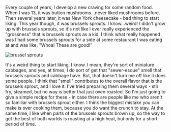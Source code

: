 Every couple of years, I develop a new craving for some random food.  When I was 13, it was button mushrooms...never liked mushrooms before.  Then several years later, it was New York cheesecake - bad thing to start liking.  This year though, it was brussels sprouts.  I know...weird!  I didn't grow up with brussels sprouts, so it's not like I ever really experienced the "grossness" that is brussels sprouts as a kid.  I think what really happened was I had some brussels sprouts for a side at some restaurant I was eating at and was like, "Whoa!  These are good!"  

![brussel sprouts](../img/58-2.jpg "")

It's a weird thing to start liking, I know.  I mean, they're sort of miniature cabbages, and yes, at times, I do sort of get that "sewer-esque" smell that brussels sprouts and cabbage have.  But, that doesn't turn me off like it does some people.  I think that "smell" contributes to the overall flavor that is the brussels sprout, and I love it.  I've tried preparing them several ways - stir fry, steamed, but no way is better that just oven roasted. So I'm just going to give a simple recipe for these - in case there are people like me who aren't so familiar with brussels sprout either.  I think the biggest mistake you can make is over cooking them, because you do want the crunch to stay.  At the same time, I like when parts of the brussels sprouts brown up, so the way to get the best of both worlds is roasting at a high heat, but only for a short period of time.     